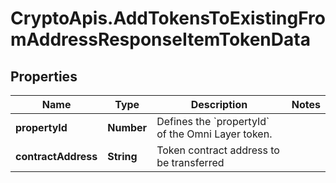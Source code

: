 # CryptoApis.AddTokensToExistingFromAddressResponseItemTokenData

## Properties

Name | Type | Description | Notes
------------ | ------------- | ------------- | -------------
**propertyId** | **Number** | Defines the &#x60;propertyId&#x60; of the Omni Layer token. | 
**contractAddress** | **String** | Token contract address to be transferred | 



